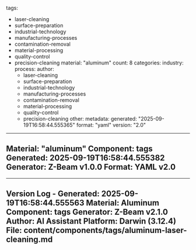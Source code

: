 tags:
  - laser-cleaning
  - surface-preparation
  - industrial-technology
  - manufacturing-processes
  - contamination-removal
  - material-processing
  - quality-control
  - precision-cleaning
material: "aluminum"
count: 8
categories:
  industry:
  process:
  author:
    - laser-cleaning
    - surface-preparation
    - industrial-technology
    - manufacturing-processes
    - contamination-removal
    - material-processing
    - quality-control
    - precision-cleaning
  other:
metadata:
  generated: "2025-09-19T16:58:44.555365"
  format: "yaml"
  version: "2.0"

---
Material: "aluminum"
Component: tags
Generated: 2025-09-19T16:58:44.555382
Generator: Z-Beam v1.0.0
Format: YAML v2.0
---

---
Version Log - Generated: 2025-09-19T16:58:44.555563
Material: Aluminum
Component: tags
Generator: Z-Beam v2.1.0
Author: AI Assistant
Platform: Darwin (3.12.4)
File: content/components/tags/aluminum-laser-cleaning.md
---